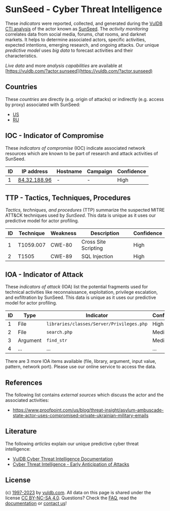 # SunSeed - Cyber Threat Intelligence

These _indicators_ were reported, collected, and generated during the [VulDB CTI analysis](https://vuldb.com/?kb.cti) of the actor known as [SunSeed](https://vuldb.com/?actor.sunseed). The _activity monitoring_ correlates data from social media, forums, chat rooms, and darknet markets. It helps to determine associated actors, specific activities, expected intentions, emerging research, and ongoing attacks. Our unique _predictive model_ uses _big data_ to forecast activities and their characteristics.

_Live data_ and more _analysis capabilities_ are available at [https://vuldb.com/?actor.sunseed](https://vuldb.com/?actor.sunseed)

## Countries

These _countries_ are directly (e.g. origin of attacks) or indirectly (e.g. access by proxy) associated with SunSeed:

* [US](https://vuldb.com/?country.us)
* [RU](https://vuldb.com/?country.ru)

## IOC - Indicator of Compromise

These _indicators of compromise_ (IOC) indicate associated network resources which are known to be part of research and attack activities of SunSeed.

ID | IP address | Hostname | Campaign | Confidence
-- | ---------- | -------- | -------- | ----------
1 | [84.32.188.96](https://vuldb.com/?ip.84.32.188.96) | - | - | High

## TTP - Tactics, Techniques, Procedures

_Tactics, techniques, and procedures_ (TTP) summarize the suspected MITRE ATT&CK techniques used by _SunSeed_. This data is unique as it uses our predictive model for actor profiling.

ID | Technique | Weakness | Description | Confidence
-- | --------- | -------- | ----------- | ----------
1 | T1059.007 | CWE-80 | Cross Site Scripting | High
2 | T1505 | CWE-89 | SQL Injection | High

## IOA - Indicator of Attack

These _indicators of attack_ (IOA) list the potential fragments used for technical activities like reconnaissance, exploitation, privilege escalation, and exfiltration by SunSeed. This data is unique as it uses our predictive model for actor profiling.

ID | Type | Indicator | Confidence
-- | ---- | --------- | ----------
1 | File | `libraries/classes/Server/Privileges.php` | High
2 | File | `search.php` | Medium
3 | Argument | `find_str` | Medium
4 | ... | ... | ...

There are 3 more IOA items available (file, library, argument, input value, pattern, network port). Please use our online service to access the data.

## References

The following list contains _external sources_ which discuss the actor and the associated activities:

* https://www.proofpoint.com/us/blog/threat-insight/asylum-ambuscade-state-actor-uses-compromised-private-ukrainian-military-emails

## Literature

The following _articles_ explain our unique predictive cyber threat intelligence:

* [VulDB Cyber Threat Intelligence Documentation](https://vuldb.com/?kb.cti)
* [Cyber Threat Intelligence - Early Anticipation of Attacks](https://www.scip.ch/en/?labs.20201022)

## License

(c) [1997-2023](https://vuldb.com/?kb.changelog) by [vuldb.com](https://vuldb.com/?kb.about). All data on this page is shared under the license [CC BY-NC-SA 4.0](https://creativecommons.org/licenses/by-nc-sa/4.0/). Questions? Check the [FAQ](https://vuldb.com/?kb.faq), read the [documentation](https://vuldb.com/?kb) or [contact us](https://vuldb.com/?contact)!
